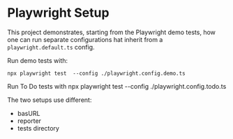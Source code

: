 # Playwright Setup

This project demonstrates, starting from the Playwright demo tests, how one can run separate configurations hat inherit from a `playwright.default.ts` config.

Run demo tests with:

    npx playwright test  --config ./playwright.config.demo.ts

Run To Do tests with
    npx playwright test  --config ./playwright.config.todo.ts

The two setups use different:

* basURL
* reporter
* tests directory
